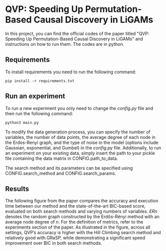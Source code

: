 # QVP: Speeding Up Permutation-Based Causal Discovery in LiGAMs

In this project, you can find the official codes of the paper titled "QVP: Speeding Up Permutation-Based Causal Discovery in LiGAMs" and instructions on how to run them. The codes are in python. 

## Requirements

To install requirements you need to run the following command:

```setup
pip install -r requirements.txt
```


## Run an experiment

To run a new experiment you only need to change the *config.py* file and then run the following command:

```setup
python3 main.py
```

To modify the data generation process, you can specify the number of variables, the number of data points, the average degree of each node in the Erdos-Renyi graph, and the type of noise in the model (options include Gaussian, exponential, and Gumbel) in the *config.py* file. Additionally, to run an experiment on your existing data, simply insert the path to your pickle file containing the data matrix in CONFIG.path_to_data.

The search method and its parameters can be specified using CONFIG.search_method and CONFIG.search_params.

## Results  

The following figure from the paper compares the accuracy and execution time between our method and the state-of-the-art BIC-based score, evaluated on both search methods and varying numbers of variables. $ERn$ denotes the random graph constructed by the Erdős–Rényi method with an average node degree of $n$. For the definition of metrics, refer to the experiments section of the paper. As illustrated in the figure, across all settings, QVP’s accuracy is higher with the Hill Climbing search method and relatively good with GRaSP, while demonstrating a significant speed improvement over BIC in both search methods.

